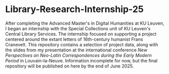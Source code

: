 # Library-Research-Internship-25
After completing the Advanced Master's in Digital Humanities at KU Leuven, I began an internship with the Special Collections unit of KU Leuven's Central Library Services. The internship focused on supporting a project centered around the extant letters of 16th-century humanist Frans Cranevelt. This repository contains a selection of project data, along with the slides from my presentation at the international conference _New Perspectives on Neo-Latin Correspondences during the Early Modern Period_ in Louvain-la-Neuve. Information incomplete for now, but the final repository will be published on here by the end of June 2025.
